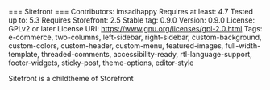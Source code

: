 === Sitefront ===
Contributors: imsadhappy
Requires at least: 4.7
Tested up to: 5.3
Requires Storefront: 2.5
Stable tag: 0.9.0
Version: 0.9.0
License: GPLv2 or later
License URI: https://www.gnu.org/licenses/gpl-2.0.html
Tags: e-commerce, two-columns, left-sidebar, right-sidebar, custom-background, custom-colors, custom-header, custom-menu, featured-images, full-width-template, threaded-comments, accessibility-ready, rtl-language-support, footer-widgets, sticky-post, theme-options, editor-style

Sitefront is a childtheme of Storefront